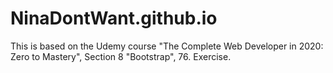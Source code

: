 # NinaDontWant.github.io

This is based on the Udemy course "The Complete Web Developer in 2020: Zero to Mastery", Section 8 "Bootstrap", 76. Exercise.

